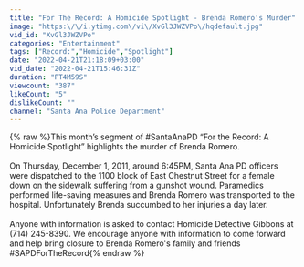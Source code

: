```yaml
---
title: "For The Record: A Homicide Spotlight - Brenda Romero's Murder"
image: "https:\/\/i.ytimg.com\/vi\/XvGl3JWZVPo\/hqdefault.jpg"
vid_id: "XvGl3JWZVPo"
categories: "Entertainment"
tags: ["Record:","Homicide","Spotlight"]
date: "2022-04-21T21:18:09+03:00"
vid_date: "2022-04-21T15:46:31Z"
duration: "PT4M59S"
viewcount: "387"
likeCount: "5"
dislikeCount: ""
channel: "Santa Ana Police Department"
---
```

{% raw %}This month’s segment of #SantaAnaPD​​ “For the Record: A Homicide Spotlight” highlights the murder of Brenda Romero.<br /><br />On Thursday, December 1, 2011, around 6:45PM, Santa Ana PD officers were dispatched to the 1100 block of East Chestnut Street for a female down on the sidewalk suffering from a gunshot wound. Paramedics performed life-saving measures and Brenda Romero was transported to the hospital. Unfortunately Brenda succumbed to her injuries a day later. <br /><br />Anyone with information is asked to contact Homicide Detective Gibbons at (714) 245-8390. We encourage anyone with information to come forward and help bring closure to Brenda Romero's family and friends #SAPDForTheRecord​{% endraw %}
